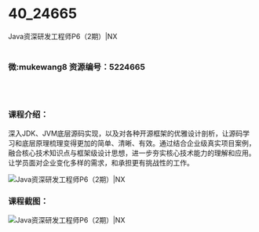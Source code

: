 # 40_24665
Java资深研发工程师P6（2期）|NX
<br/></br>
<h3>微:mukewang8 资源编号：5224665</h3>
<br/></br>
<h3>课程介绍：</h3>
<p>深入JDK、JVM底层源码实现，以及对各种开源框架的优雅设计剖析，让源码学习和底层原理梳理变得更加的简单、清晰、有效。通过结合企业级真实项目案例，融合核心技术知识点与框架级设计思想，进一步夯实核心技术能力的理解和应用。让学员面对企业变化多样的需求，和承担更有挑战性的工作。</p>
<p><img src="https://www.ko996.com/wp-content/uploads/img/2021/10/1-20.png" alt="Java资深研发工程师P6（2期）|NX"></p>
<div class="info-desc">
<h3>课程截图：</h3>
<p><img src="https://www.ko996.com/wp-content/uploads/img/2022/06/2-38.png" alt="Java资深研发工程师P6（2期）|NX"></p>


			
</div>
